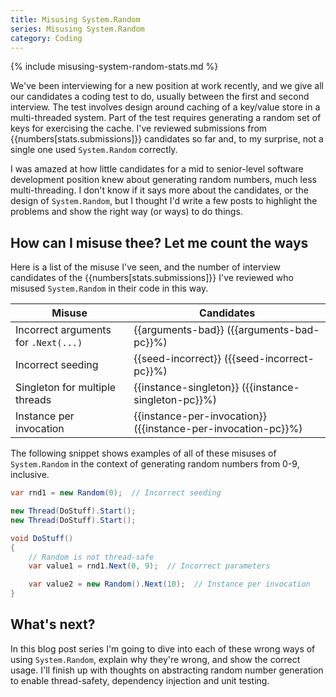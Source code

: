 ```yaml
---
title: Misusing System.Random
series: Misusing System.Random
category: Coding
---
```

{% include misusing-system-random-stats.md %}

We've been interviewing for a new position at work recently, and we give all our
candidates a coding test to do, usually between the first and second interview.
The test involves design around caching of a key/value store in a multi-threaded
system. Part of the test requires generating a random set of keys for exercising
the cache. I've reviewed submissions from {{numbers[stats.submissions]}}
candidates so far and, to my surprise, not a single one used `System.Random`
correctly.
<!--more-->

I was amazed at how little candidates for a mid to senior-level software
development position knew about generating random numbers, much less
multi-threading. I don't know if it says more about the candidates, or the
design of `System.Random`, but I thought I'd write a few posts to highlight the
problems and show the right way (or ways) to do things.

## How can I misuse thee? Let me count the ways

Here is a list of the misuse I've seen, and the number of interview candidates
of the {{numbers[stats.submissions]}} I've reviewed who misused `System.Random`
in their code in this way.

Misuse                               | Candidates
-------------------------------------|-------
Incorrect arguments for `.Next(...)` | {{arguments-bad}} ({{arguments-bad-pc}}%)
Incorrect seeding                    | {{seed-incorrect}} ({{seed-incorrect-pc}}%)
Singleton for multiple threads       | {{instance-singleton}} ({{instance-singleton-pc}}%)
Instance per invocation              | {{instance-per-invocation}} ({{instance-per-invocation-pc}}%)

The following snippet shows examples of all of these misuses of `System.Random`
in the context of generating random numbers from 0-9, inclusive.

```csharp
var rnd1 = new Random(0);  // Incorrect seeding

new Thread(DoStuff).Start();
new Thread(DoStuff).Start();

void DoStuff()
{
    // Random is not thread-safe
    var value1 = rnd1.Next(0, 9);  // Incorrect parameters

    var value2 = new Random().Next(10);  // Instance per invocation
}
```

## What's next?

In this blog post series I'm going to dive into each of these wrong ways of
using `System.Random`, explain why they're wrong, and show the correct usage.
I'll finish up with thoughts on abstracting random number generation to enable
thread-safety, dependency injection and unit testing.
